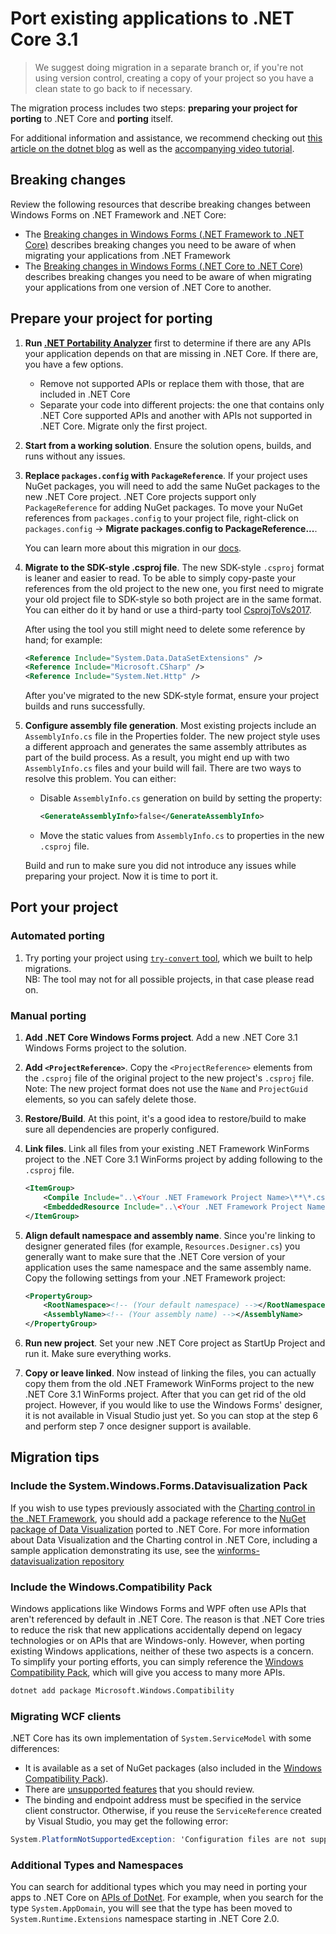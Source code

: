 # Port existing applications to .NET Core 3.1

>We suggest doing migration in a separate branch or, if you're not using version
>control, creating a copy of your project so you have a clean state to go back
>to if necessary.

The migration process includes two steps: **preparing your project for porting** to
.NET Core and **porting** itself.

For additional information and assistance, we recommend checking out [this article on the dotnet blog][dotnet-blog-port-guide] as well as the [accompanying video tutorial][dotnet-blog-port-video].


## Breaking changes

Review the following resources that describe breaking changes between Windows Forms on .NET Framework and .NET Core:

* The [Breaking changes in Windows Forms (.NET Framework to .NET Core)](https://docs.microsoft.com/dotnet/core/porting/winforms-breaking-changes) describes breaking changes you need to be aware of when migrating your applications from .NET Framework
* The [Breaking changes in Windows Forms (.NET Core to .NET Core)](https://docs.microsoft.com/dotnet/core/compatibility/winforms) describes breaking changes you need to be aware of when migrating your applications from one version of .NET Core to another.

## Prepare your project for porting

1. **Run [.NET Portability Analyzer][api-port]** first to determine if there are
   any APIs your application depends on that are missing in .NET Core. If there
   are, you have a few options.
    * Remove not supported APIs or replace them with those, that are included in
      .NET Core
    * Separate your code into different projects: the one that contains only
      .NET Core supported APIs and another with APIs not supported in .NET Core.
      Migrate only the first project.

1. **Start from a working solution**. Ensure the solution opens, builds, and runs without any issues.

1. **Replace `packages.config` with `PackageReference`**. If your project uses
   NuGet packages, you will need to add the same NuGet packages to the new .NET
   Core project. .NET Core projects support only `PackageReference` for adding
   NuGet packages. To move your NuGet references from `packages.config` to your
   project file, right-click on `packages.config` -> **Migrate packages.config
   to PackageReference...**.

   You can learn more about this migration in our [docs][pkg-config].

1. **Migrate to the SDK-style .csproj file**. The new SDK-style `.csproj` format is leaner and easier to read. To be able to simply copy-paste your references from the old project to the new one, you first need to migrate your old project file to SDK-style so both project are in the same format. You can either do it by hand or use a third-party tool [CsprojToVs2017][sdk-tool].

   After using the tool you still might need to delete some reference by hand; for example:

    ```xml
    <Reference Include="System.Data.DataSetExtensions" />
    <Reference Include="Microsoft.CSharp" />
    <Reference Include="System.Net.Http" />
    ```

   After you've migrated to the new SDK-style format, ensure your project builds and runs successfully.

1. **Configure assembly file generation**. Most existing projects include an `AssemblyInfo.cs` file in the Properties folder. The new project style uses a different approach and generates the same assembly attributes as part of the build process. As a result, you might end up with two `AssemblyInfo.cs` files and your build will fail. There are two ways to resolve this problem. You can either:
    * Disable `AssemblyInfo.cs` generation on build by setting the property:

        ```xml
        <GenerateAssemblyInfo>false</GenerateAssemblyInfo>
        ```
    * Move the static values from `AssemblyInfo.cs` to properties in the new `.csproj` file.

    Build and run to make sure you did not introduce any issues while preparing your project. Now it is time to port it.



## Port your project

### Automated porting

1. Try porting your project using [`try-convert` tool](https://github.com/dotnet/try-convert), which we built to help migrations. <br />
NB: The tool may not for all possible projects, in that case please read on.

### Manual porting

1. **Add .NET Core Windows Forms project**. Add a new .NET Core 3.1 Windows Forms project to the solution.

1. **Add `<ProjectReference>`**. Copy the `<ProjectReference>` elements from the `.csproj` file of the original project to the new project's `.csproj` file.<br />
Note: The new project format does not use the `Name` and `ProjectGuid` elements, so you can safely delete those.

1. **Restore/Build**. At this point, it's a good idea to restore/build to make sure all dependencies are properly configured.

1. **Link files**. Link all files from your existing .NET Framework WinForms project to the .NET Core 3.1 WinForms project by adding following to the `.csproj` file.

    ```xml
    <ItemGroup>
        <Compile Include="..\<Your .NET Framework Project Name>\**\*.cs" />
        <EmbeddedResource Include="..\<Your .NET Framework Project Name>\**\*.resx" />
    </ItemGroup>
    ```

1. **Align default namespace and assembly name**. Since you're linking to designer generated files (for example, `Resources.Designer.cs`) you generally want to make sure that the .NET Core version of your application uses the same namespace and the same assembly name. Copy the following settings from your .NET Framework project:

    ```xml
    <PropertyGroup>
        <RootNamespace><!-- (Your default namespace) --></RootNamespace>
        <AssemblyName><!-- (Your assembly name) --></AssemblyName>
    </PropertyGroup>
    ```

1. **Run new project**. Set your new .NET Core project as StartUp Project and run it. Make sure everything works.

1. **Copy or leave linked**. Now instead of linking the files, you can actually copy them from the old .NET Framework WinForms project to the new .NET Core 3.1 WinForms project. After that you can get rid of the old project. However, if you would like to use the Windows Forms' designer, it is not available in Visual Studio just yet. So you can stop at the step 6 and perform step 7 once designer support is available.

## Migration tips

### Include the System.Windows.Forms.Datavisualization Pack

If you wish to use types previously associated with the [Charting control in the .NET Framework][framework-charting], you should add a package reference to the [NuGet package of Data Visualization][nuget-dataviz] ported to .NET Core. For more information about Data Visualization and the Charting control in .NET Core, including a sample application demonstrating its use, see the [winforms-datavisualization repository][dataviz]

### Include the Windows.Compatibility Pack

Windows applications like Windows Forms and WPF often use APIs that aren't referenced by default in .NET Core. The reason is that .NET Core tries to reduce the risk that new applications accidentally depend on legacy technologies or on APIs that are Windows-only. However, when porting existing Windows applications, neither of these two aspects is a concern. To simplify your porting efforts, you can simply reference the [Windows Compatibility Pack][compat-pack], which will give
you access to many more APIs.

```cmd
dotnet add package Microsoft.Windows.Compatibility
```

### Migrating WCF clients

.NET Core has its own implementation of `System.ServiceModel` with some
differences:

* It is available as a set of NuGet packages (also included in the [Windows
  Compatibility Pack][compat-pack]).
* There are [unsupported features][wcf-supported] that you should review.
* The binding and endpoint address must be specified in the service client constructor. Otherwise, if you reuse the `ServiceReference` created by Visual Studio, you may get the following error:

```cs
System.PlatformNotSupportedException: 'Configuration files are not supported.'
```

### Additional Types and Namespaces

You can search for additional types which you may need in porting your apps to .NET Core on [APIs of DotNet][apisofnet]. For example, when you search for the type `System.AppDomain`, you will see that the type has been moved to `System.Runtime.Extensions` namespace starting in .NET Core 2.0.

[comment]: <> (URI Links)

[dotnet-blog-port-guide]: https://devblogs.microsoft.com/dotnet/how-to-port-desktop-applications-to-net-core-3-0/
[dotnet-blog-port-video]: https://www.youtube.com/watch?v=upVQEUc_KwU
[api-port]: https://blogs.msdn.microsoft.com/dotnet/2018/08/08/are-your-windows-forms-and-wpf-applications-ready-for-net-core-3-0/
[pkg-config]: https://docs.microsoft.com/en-us/nuget/reference/migrate-packages-config-to-package-reference
[sdk-tool]:https://github.com/hvanbakel/CsprojToVs2017
[framework-charting]: https://docs.microsoft.com/en-us/dotnet/api/system.windows.forms.datavisualization.charting
[nuget-dataviz]: https://www.nuget.org/packages/System.windows.forms.datavisualization
[dataviz]: https://github.com/dotnet/winforms-datavisualization
[compat-pack]: https://docs.microsoft.com/en-us/dotnet/core/porting/windows-compat-pack
[wcf-supported]: https://github.com/dotnet/wcf/blob/master/release-notes/SupportedFeatures-v2.1.0.md
[apisofnet]: https://apisof.net/
